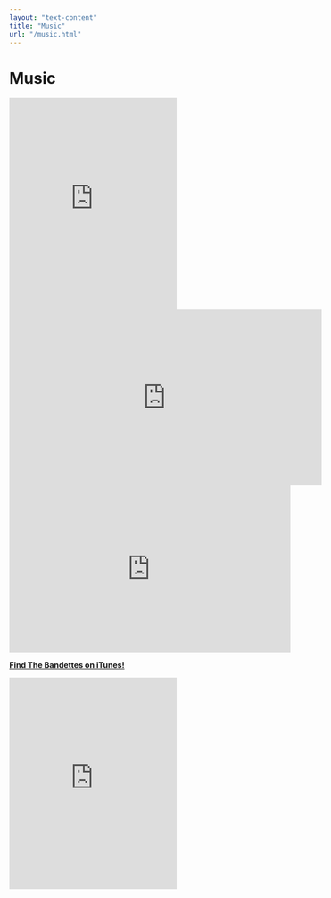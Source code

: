 ```yaml
---
layout: "text-content"
title: "Music"
url: "/music.html"
---
```






# Music

<iframe src="https://embed.spotify.com/?uri=spotify%3Aalbum%3A6cpjqCtgALzGm3JvN38sHQ" width="300" height="380" frameborder="0" allowtransparency="true"></iframe>

<iframe width="560" height="315" src="https://www.youtube.com/embed/Nz5yGv--uVQ" frameborder="0" allowfullscreen></iframe>

<iframe width="100%" height="300" scrolling="no" frameborder="no" src="https://w.soundcloud.com/player/?url=https%3A//api.soundcloud.com/playlists/94068558&amp;auto_play=false&amp;hide_related=false&amp;show_comments=true&amp;show_user=true&amp;show_reposts=false&amp;visual=true"></iframe>

**[Find The Bandettes on iTunes!](https://itunes.apple.com/se/artist/the-bandettes/id667525996 "The Bandettes on iTunes")**

<iframe src="https://embed.spotify.com/?uri=spotify%3Aartist%3A208qxflE4I6uB0jC0gKMYB" width="300" height="380" frameborder="0" allowtransparency="true"></iframe>